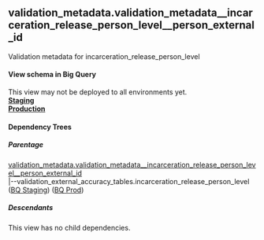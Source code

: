 ## validation_metadata.validation_metadata__incarceration_release_person_level__person_external_id
Validation metadata for incarceration_release_person_level

#### View schema in Big Query
This view may not be deployed to all environments yet.<br/>
[**Staging**](https://console.cloud.google.com/bigquery?pli=1&p=recidiviz-staging&page=table&project=recidiviz-staging&d=validation_metadata&t=validation_metadata__incarceration_release_person_level__person_external_id)
<br/>
[**Production**](https://console.cloud.google.com/bigquery?pli=1&p=recidiviz-123&page=table&project=recidiviz-123&d=validation_metadata&t=validation_metadata__incarceration_release_person_level__person_external_id)
<br/>

#### Dependency Trees

##### Parentage
[validation_metadata.validation_metadata\__incarceration_release_person_level\__person_external_id](../validation_metadata/validation_metadata__incarceration_release_person_level__person_external_id.md) <br/>
|--validation_external_accuracy_tables.incarceration_release_person_level ([BQ Staging](https://console.cloud.google.com/bigquery?pli=1&p=recidiviz-staging&page=table&project=recidiviz-staging&d=validation_external_accuracy_tables&t=incarceration_release_person_level)) ([BQ Prod](https://console.cloud.google.com/bigquery?pli=1&p=recidiviz-123&page=table&project=recidiviz-123&d=validation_external_accuracy_tables&t=incarceration_release_person_level)) <br/>


##### Descendants
This view has no child dependencies.
